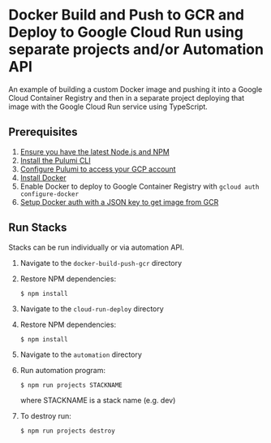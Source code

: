 # Docker Build and Push to GCR and Deploy to Google Cloud Run using separate projects and/or Automation API

An example of building a custom Docker image and pushing it into a Google Cloud Container Registry and then in a separate project deploying that image with the Google Cloud Run service using TypeScript.

## Prerequisites

1. [Ensure you have the latest Node.js and NPM](https://nodejs.org/en/download/)
2. [Install the Pulumi CLI](https://www.pulumi.com/docs/get-started/install/)
3. [Configure Pulumi to access your GCP account](https://www.pulumi.com/docs/intro/cloud-providers/gcp/setup/)
4. [Install Docker](https://docs.docker.com/install/)
5. Enable Docker to deploy to Google Container Registry with `gcloud auth configure-docker`
6. [Setup Docker auth with a JSON key to get image from GCR](https://cloud.google.com/container-registry/docs/advanced-authentication#json-key)

## Run Stacks 
Stacks can be run individually or via automation API.

1. Navigate to the `docker-build-push-gcr` directory

1. Restore NPM dependencies:

    ```
    $ npm install
    ```

1. Navigate to the `cloud-run-deploy` directory

1. Restore NPM dependencies:

    ```
    $ npm install
    ```

1. Navigate to the `automation` directory

1. Run automation program:

   ```
   $ npm run projects STACKNAME
   ```
   where STACKNAME is a stack name (e.g. dev)

1. To destroy run:
   ```
   $ npm run projects destroy
   ```
